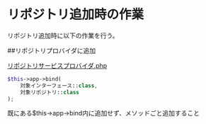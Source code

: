# リポジトリ追加時の作業

リポジトリ追加時に以下の作業を行う。

##リポジトリプロバイダに追加

[リポジトリサービスプロバイダ.php](../../../../app/Providers/リポジトリサービスプロバイダ.php)

```php
$this->app->bind(
    対象インターフェース::class,
    対象リポジトリ::class
);
```
既にある$this->app->bind内に追加せず、メソッドごと追加すること

